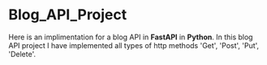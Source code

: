 # Blog_API_Project
Here is an implimentation for a blog API in **FastAPI** in **Python**. In this blog API project I have implemented all types of http methods 'Get', 'Post', 'Put', 'Delete'. 
